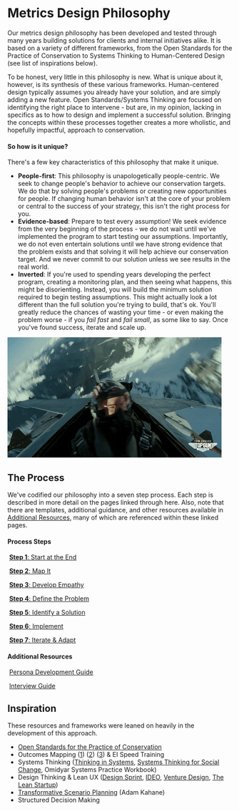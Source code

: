# Metrics Design Philosophy

Our metrics design philosophy has been developed and tested through many years building solutions for clients and internal initiatives alike. It is based on a variety of different frameworks, from the Open Standards for the Practice of Conservation to Systems Thinking to Human-Centered Design (see list of inspirations below). 

To be honest, very little in this philosophy is new. What is unique about it, however, is its synthesis of these various frameworks. Human-centered design typically assumes you already have your solution, and are simply adding a new feature. Open Standards/Systems Thinking are focused on identifying the right place to intervene - but are, in my opinion, lacking in specifics as to how to design and implement a successful solution. Bringing the concepts within these processes together creates a more wholistic, and hopefully impactful, approach to conservation.

#### So how is it unique?

There's a few key characteristics of this philosophy that make it unique.

* **People-first**: This philosophy is unapologetically people-centric. We seek to change people's behavior to achieve our conservation targets. We do that by solving people's problems or creating new opportunities for people. If changing human behavior isn't at the core of your problem or central to the success of your strategy, this isn't the right process for you.
* **Evidence-based**: Prepare to test every assumption! We seek evidence from the very beginning of the process - we do not wait until we've implemented the program to start testing our assumptions. Importantly, we do not even entertain solutions until we have strong evidence that the problem exists and that solving it will help achieve our conservation target. And we never commit to our solution unless we see results in the real world.
* **Inverted**: If you're used to spending years developing the perfect program, creating a monitoring plan, and then seeing what happens, this might be disorienting. Instead, you will build the minimum solution required to begin testing assumptions. This might actually look a lot different than the full solution you're trying to build, that's ok. You'll greatly reduce the chances of wasting your time - or even making the problem worse - if you *fail fast* and *fail small*, as some like to say. Once you've found success, iterate and scale up.



![inverted](assets/inverted.gif)



## The Process

We've codified our philosophy into a seven step process. Each step is described in more detail on the pages linked through here. Also, note that there are templates, additional guidance, and other resources available in [Additional Resources](#additional-resources), many of which are referenced within these linked pages.

#### Process Steps

​    [**Step 1**: Start at the End](step1-start-at-the-end.md)

​    [**Step 2**: Map It](step2-map-it.md)

​    [**Step 3**: Develop Empathy](step3-develop-empathy.md)

​	[**Step 4**: Define the Problem](step4-define-the-problem.md)

​	[**Step 5**: Identify a Solution](step5-identify-a-solution.md)

​	[**Step 6**: Implement](../under-construction.md)

​	[**Step 7**: Iterate & Adapt](../under-construction.md)

#### Additional Resources

​	[Persona Development Guide](../additional-resources/persona-guide.md)

​	[Interview Guide](../additional-resources/interview-guide.md)

## Inspiration

These resources and frameworks were leaned on heavily in the development of this approach.

* [Open Standards for the Practice of Conservation](http://cmp-openstandards.org/)
* Outcomes Mapping ([1](http://www.researchtoaction.org/2012/01/outcome-mapping-a-basic-introduction/)) ([2](https://www.betterevaluation.org/en/plan/approach/outcome_mapping)) ([3](https://www.outcomemapping.ca/)) & EI Speed Training
* Systems Thinking ([Thinking in Systems](https://www.amazon.com/Thinking-Systems-Donella-H-Meadows/dp/1603580557/ref=sr_1_cc_1?s=aps&ie=UTF8&qid=1539375324&sr=1-1-catcorr&keywords=thinking+in+systems+book), [Systems Thinking for Social Change](https://www.amazon.com/Systems-Thinking-Social-Change-Consequences/dp/160358580X/ref=sr_1_1?ie=UTF8&qid=1539375342&sr=8-1&keywords=systems+thinking+for+social+change+book), Omidyar Systems Practice Workbook)
* Design Thinking & Lean UX ([Design Sprint](http://www.gv.com/sprint/), [IDEO](https://www.ideo.com/), [Venture Design](https://www.alexandercowan.com/venture-design/), [The Lean Startup](https://www.amazon.com/dp/0307887898/ref=cm_sw_em_r_mt_dp_U_ZqHWDbS9EHVJG  ))
* [Transformative Scenario Planning](https://www.amazon.com/Transformative-Scenario-Planning-Working-Together/dp/1609944909/ref=sr_1_1?ie=UTF8&qid=1539375502&sr=8-1&keywords=transformative+scenario+planning) (Adam Kahane)
* Structured Decision Making

